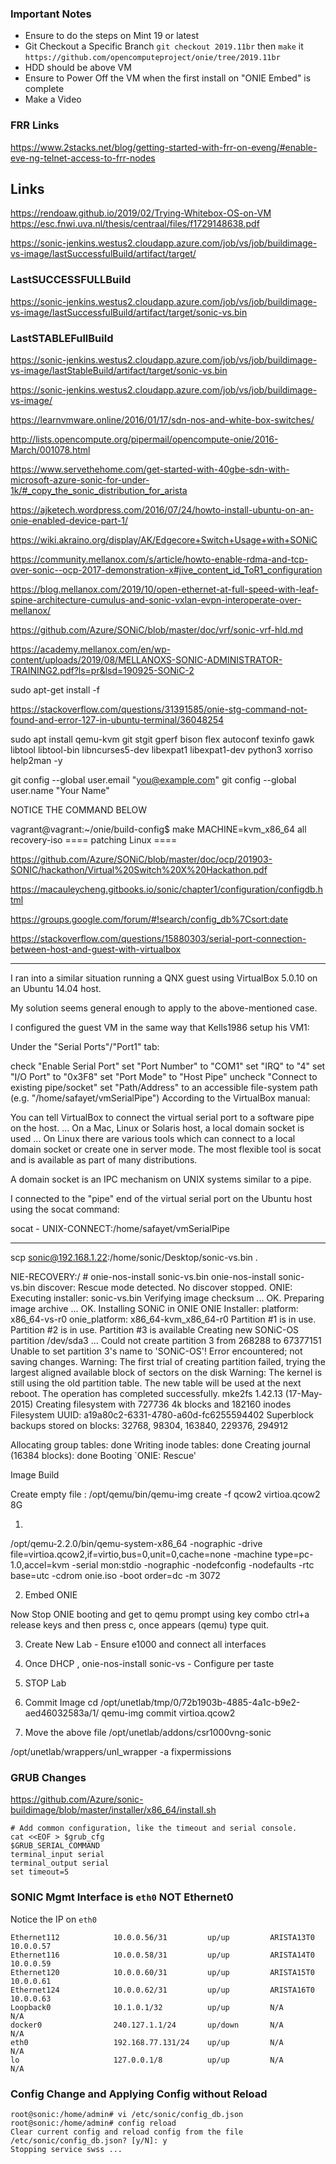 

### Important Notes

- Ensure to do the steps on Mint 19 or latest
- Git Checkout a Specific Branch `git checkout 2019.11br` then `make` it `https://github.com/opencomputeproject/onie/tree/2019.11br`
- HDD should be above VM
- Ensure to Power Off the VM when the first install on "ONIE Embed" is complete
- Make a Video

### FRR Links

https://www.2stacks.net/blog/getting-started-with-frr-on-eveng/#enable-eve-ng-telnet-access-to-frr-nodes


## Links

https://rendoaw.github.io/2019/02/Trying-Whitebox-OS-on-VM
https://esc.fnwi.uva.nl/thesis/centraal/files/f1729148638.pdf


https://sonic-jenkins.westus2.cloudapp.azure.com/job/vs/job/buildimage-vs-image/lastSuccessfulBuild/artifact/target/

### LastSUCCESSFULLBuild
https://sonic-jenkins.westus2.cloudapp.azure.com/job/vs/job/buildimage-vs-image/lastSuccessfulBuild/artifact/target/sonic-vs.bin

### LastSTABLEFullBuild
https://sonic-jenkins.westus2.cloudapp.azure.com/job/vs/job/buildimage-vs-image/lastStableBuild/artifact/target/sonic-vs.bin



https://sonic-jenkins.westus2.cloudapp.azure.com/job/vs/job/buildimage-vs-image/

https://learnvmware.online/2016/01/17/sdn-nos-and-white-box-switches/

http://lists.opencompute.org/pipermail/opencompute-onie/2016-March/001078.html

https://www.servethehome.com/get-started-with-40gbe-sdn-with-microsoft-azure-sonic-for-under-1k/#_copy_the_sonic_distribution_for_arista

https://ajketech.wordpress.com/2016/07/24/howto-install-ubuntu-on-an-onie-enabled-device-part-1/

https://wiki.akraino.org/display/AK/Edgecore+Switch+Usage+with+SONiC

https://community.mellanox.com/s/article/howto-enable-rdma-and-tcp-over-sonic--ocp-2017-demonstration-x#jive_content_id_ToR1_configuration

https://blog.mellanox.com/2019/10/open-ethernet-at-full-speed-with-leaf-spine-architecture-cumulus-and-sonic-vxlan-evpn-interoperate-over-mellanox/

https://github.com/Azure/SONiC/blob/master/doc/vrf/sonic-vrf-hld.md

https://academy.mellanox.com/en/wp-content/uploads/2019/08/MELLANOXS-SONIC-ADMINISTRATOR-TRAINING2.pdf?ls=pr&lsd=190925-SONiC-2

sudo apt-get install -f

https://stackoverflow.com/questions/31391585/onie-stg-command-not-found-and-error-127-in-ubuntu-terminal/36048254

sudo apt install qemu-kvm git stgit gperf bison flex autoconf texinfo gawk libtool libtool-bin libncurses5-dev libexpat1 libexpat1-dev python3 xorriso help2man -y



git config --global user.email "you@example.com"
git config --global user.name "Your Name"


NOTICE THE COMMAND BELOW

vagrant@vagrant:~/onie/build-config$ make MACHINE=kvm_x86_64 all recovery-iso
==== patching  Linux ====

https://github.com/Azure/SONiC/blob/master/doc/ocp/201903-SONIC/hackathon/Virtual%20Switch%20X%20Hackathon.pdf

https://macauleycheng.gitbooks.io/sonic/chapter1/configuration/configdb.html

https://groups.google.com/forum/#!search/config_db%7Csort:date

https://stackoverflow.com/questions/15880303/serial-port-connection-between-host-and-guest-with-virtualbox


----

I ran into a similar situation running a QNX guest using VirtualBox 5.0.10 on an Ubuntu 14.04 host.

My solution seems general enough to apply to the above-mentioned case.

I configured the guest VM in the same way that Kells1986 setup his VM1:

Under the "Serial Ports"/"Port1" tab:

check "Enable Serial Port"
set "Port Number" to "COM1"
set "IRQ" to "4"
set "I/O Port" to "0x3F8"
set "Port Mode" to "Host Pipe"
uncheck "Connect to existing pipe/socket"
set "Path/Address" to an accessible file-system path (e.g. "/home/safayet/vmSerialPipe")
According to the VirtualBox manual:

You can tell VirtualBox to connect the virtual serial port to a software pipe on the host. ... On a Mac, Linux or Solaris host, a local domain socket is used ... On Linux there are various tools which can connect to a local domain socket or create one in server mode. The most flexible tool is socat and is available as part of many distributions.

A domain socket is an IPC mechanism on UNIX systems similar to a pipe.

I connected to the "pipe" end of the virtual serial port on the Ubuntu host using the socat command:

socat - UNIX-CONNECT:/home/safayet/vmSerialPipe

---

scp sonic@192.168.1.22:/home/sonic/Desktop/sonic-vs.bin .




NIE-RECOVERY:/ # onie-nos-install sonic-vs.bin
onie-nos-install sonic-vs.bin
discover: Rescue mode detected. No discover stopped.
ONIE: Executing installer: sonic-vs.bin
Verifying image checksum ... OK.
Preparing image archive ... OK.
Installing SONiC in ONIE
ONIE Installer: platform: x86_64-vs-r0
onie_platform: x86_64-kvm_x86_64-r0
Partition #1 is in use.
Partition #2 is in use.
Partition #3 is available
Creating new SONiC-OS partition /dev/sda3 ...
Could not create partition 3 from 268288 to 67377151
Unable to set partition 3's name to 'SONiC-OS'!
Error encountered; not saving changes.
Warning: The first trial of creating partition failed, trying the largest aligned available block of sectors on the disk
Warning: The kernel is still using the old partition table.
The new table will be used at the next reboot.
The operation has completed successfully.
mke2fs 1.42.13 (17-May-2015)
Creating filesystem with 727736 4k blocks and 182160 inodes
Filesystem UUID: a19a80c2-6331-4780-a60d-fc6255594402
Superblock backups stored on blocks:
	32768, 98304, 163840, 229376, 294912

Allocating group tables: done
Writing inode tables: done
Creating journal (16384 blocks): done
  Booting `ONIE: Rescue'



Image Build

Create empty file :  /opt/qemu/bin/qemu-img create -f qcow2  virtioa.qcow2 8G

1.
/opt/qemu-2.2.0/bin/qemu-system-x86_64 -nographic -drive file=virtioa.qcow2,if=virtio,bus=0,unit=0,cache=none -machine type=pc-1.0,accel=kvm -serial mon:stdio -nographic -nodefconfig -nodefaults -rtc base=utc -cdrom onie.iso -boot order=dc -m 3072

2. Embed ONIE

Now Stop ONIE booting and get to qemu prompt using key combo ctrl+a release keys and then press c, once appears (qemu) type quit.

3. Create New Lab - Ensure e1000 and connect all interfaces
4. Once DHCP , onie-nos-install sonic-vs - Configure per taste

5. STOP Lab
6. Commit Image
cd /opt/unetlab/tmp/0/72b1903b-4885-4a1c-b9e2-aed46032583a/1/
qemu-img commit virtioa.qcow2

7. Move the above file /opt/unetlab/addons/csr1000vng-sonic

/opt/unetlab/wrappers/unl_wrapper -a fixpermissions




### GRUB Changes

https://github.com/Azure/sonic-buildimage/blob/master/installer/x86_64/install.sh

```
# Add common configuration, like the timeout and serial console.
cat <<EOF > $grub_cfg
$GRUB_SERIAL_COMMAND
terminal_input serial
terminal_output serial
set timeout=5
```
### SONIC Mgmt Interface is `eth0` NOT Ethernet0

Notice the IP on `eth0`

```
Ethernet112            10.0.0.56/31         up/up         ARISTA13T0      10.0.0.57
Ethernet116            10.0.0.58/31         up/up         ARISTA14T0      10.0.0.59
Ethernet120            10.0.0.60/31         up/up         ARISTA15T0      10.0.0.61
Ethernet124            10.0.0.62/31         up/up         ARISTA16T0      10.0.0.63
Loopback0              10.1.0.1/32          up/up         N/A             N/A
docker0                240.127.1.1/24       up/down       N/A             N/A
eth0                   192.168.77.131/24    up/up         N/A             N/A
lo                     127.0.0.1/8          up/up         N/A             N/A
```

### Config Change and Applying Config without Reload

```
root@sonic:/home/admin# vi /etc/sonic/config_db.json
root@sonic:/home/admin# config reload
Clear current config and reload config from the file /etc/sonic/config_db.json? [y/N]: y
Stopping service swss ...
```
